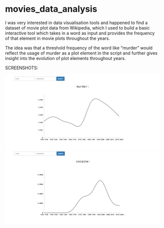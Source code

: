 # movies_data_analysis
  I was very interested in data visualisation tools and happened to find a dataset of movie plot data from Wikipedia, 
 which I used to build a basic interactive tool which takes in a word as input and provides the frequency of that element 
 in movie plots throughout the years. 
 
  The idea was that a threshold frequency of the word like “murder” would reflect 
 the usage of murder as a plot element in the script and further gives insight into the evolution of plot elements 
 throughout years.
 
 SCREENSHOTS:
 
 <div align="center">
    <img src="/screenshots/screenshot1.png" width="600px"</img> 
    <img src="/screenshots/screenshot2.png" width="600px"</img> 
</div>
 
 

